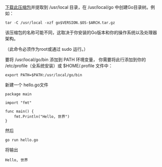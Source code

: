 [下载此压缩包](http://golang.org/dl)并提取到 /usr/local 目录，在 /usr/local/go 中创建Go目录树。例如：
```
tar -C /usr/local -xzf go$VERSION.$OS-$ARCH.tar.gz
```
该压缩包的名称可能不同，这取决于你安装的Go版本和你的操作系统以及处理器架构。

（此命令必须作为root或通过 sudo 运行。）

要将 /usr/local/go/bin 添加到 PATH 环境变量， 你需要将此行添加到你的 /etc/profile（全系统安装）或 $HOME/.profile 文件中：
```
export PATH=$PATH:/usr/local/go/bin
```

新建一个 hello.go文件
```
package main

import "fmt"

func main() {
	fmt.Println("Hello, 世界")
}

```
然后
```
go run hello.go
```
将输出
```
Hello, 世界
```
